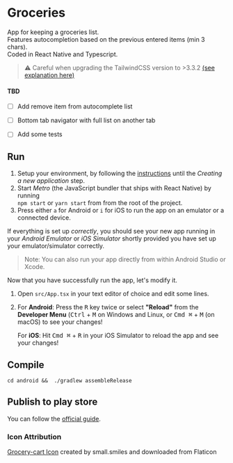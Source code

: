 # Groceries
App for keeping a groceries list. \
Features autocompletion based on the previous entered items (min 3 chars). \
Coded in React Native and Typescript.

> ⚠️  Careful when upgrading the TailwindCSS version to >3.3.2 [(see explanation
> here)](https://stackoverflow.com/questions/76688256/getting-error-use-processcss-thencb-to-work-with-async-plugins)

#### TBD
- [ ] Add remove item from autocomplete list
- [ ] Bottom tab navigator with full list on another tab
- [ ] Add some tests


## Run
1. Setup your environment, by following the [instructions](https://reactnative.dev/docs/set-up-your-environment) until the _Creating a new application_ step.
2. Start _Metro_ (the JavaScript bundler that ships with React Native) by running \
`npm start` or `yarn start` from from the root of the project. 
3. Press either `a` for Android or `i` for iOS to run the app on an emulator or a connected device.


If everything is set up _correctly_, you should see your new app running in your _Android Emulator_ or _iOS Simulator_ shortly provided you have set up your emulator/simulator correctly.

> Note: You can also run your app directly from within Android Studio or Xcode.


Now that you have successfully run the app, let's modify it.

1. Open `src/App.tsx` in your text editor of choice and edit some lines.
2. For **Android**: Press the <kbd>R</kbd> key twice or select **"Reload"** from the **Developer Menu** (<kbd>Ctrl</kbd> + <kbd>M</kbd> on Windows and Linux, or <kbd>Cmd ⌘</kbd> + <kbd>M</kbd> (on macOS) to see your changes!

   For **iOS**: Hit <kbd>Cmd ⌘</kbd> + <kbd>R</kbd> in your iOS Simulator to reload the app and see your changes!



## Compile
```
cd android &&  ./gradlew assembleRelease
```


## Publish to play store
You can follow the [official guide](https://reactnative.dev/docs/signed-apk-android).


### Icon Attribution
[Grocery-cart Icon](https://www.flaticon.com/free-icons/grocery-cart) created by small.smiles and downloaded from Flaticon
